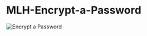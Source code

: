 # MLH-Encrypt-a-Password


![Encrypt a Password](https://user-images.githubusercontent.com/83027100/149132258-835c319b-09a5-4652-aa88-eed9ef0d0867.png)
